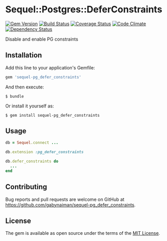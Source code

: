 # Sequel::Postgres::DeferConstraints

[![Gem Version](https://badge.fury.io/rb/sequel-pg_defer_constraints.svg)](https://rubygems.org/gems/sequel-pg_defer_constraints)
[![Build Status](https://travis-ci.org/gabynaiman/sequel-pg_defer_constraints.svg?branch=master)](https://travis-ci.org/gabynaiman/sequel-pg_defer_constraints)
[![Coverage Status](https://coveralls.io/repos/github/gabynaiman/sequel-pg_defer_constraints/badge.svg?branch=master)](https://coveralls.io/github/gabynaiman/sequel-pg_defer_constraints?branch=master)
[![Code Climate](https://codeclimate.com/github/gabynaiman/sequel-pg_defer_constraints.svg)](https://codeclimate.com/github/gabynaiman/sequel-pg_defer_constraints)
[![Dependency Status](https://gemnasium.com/gabynaiman/sequel-pg_defer_constraints.svg)](https://gemnasium.com/gabynaiman/sequel-pg_defer_constraints)

Disable and enable PG constraints

## Installation

Add this line to your application's Gemfile:

```ruby
gem 'sequel-pg_defer_constraints'
```

And then execute:

    $ bundle

Or install it yourself as:

    $ gem install sequel-pg_defer_constraints

## Usage

```ruby
db = Sequel.connect ...

db.extension :pg_defer_constraints

db.defer_constraints do
  ...
end
```

## Contributing

Bug reports and pull requests are welcome on GitHub at https://github.com/gabynaiman/sequel-pg_defer_constraints.

## License

The gem is available as open source under the terms of the [MIT License](http://opensource.org/licenses/MIT).
